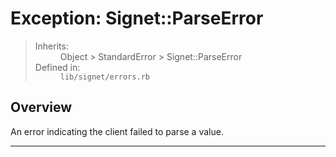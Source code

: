 # Exception: Signet::ParseError #
<dl>
<blockquote><dt>Inherits:</dt>
<dd>Object > StandardError > Signet::ParseError</dd>
<dt>Defined in:</dt>
<dd><code>lib/signet/errors.rb</code></dd>
</dl>
<h2>Overview</h2>
An error indicating the client failed to parse a value.<br>
<hr />